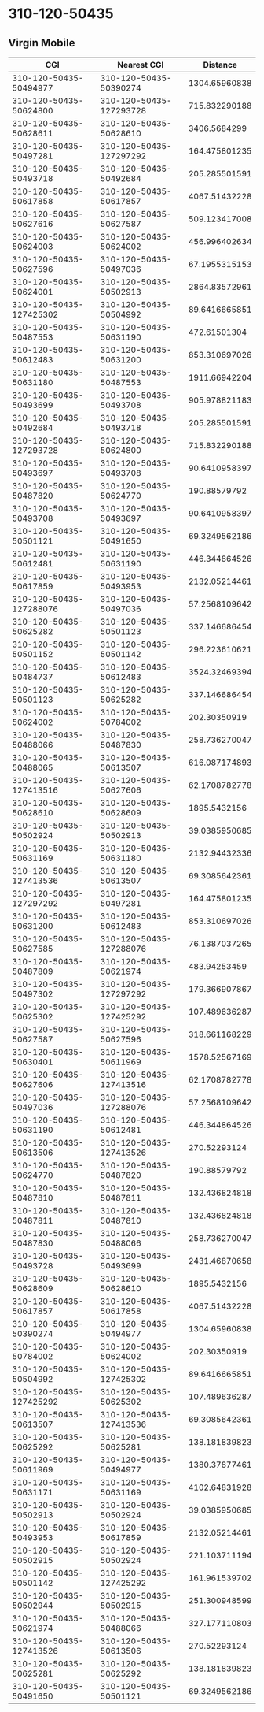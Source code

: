 # 310-120-50435
## Virgin Mobile


| CGI | Nearest CGI | Distance |
|-----|-------------|----------|
| 310-120-50435-50494977 | 310-120-50435-50390274 | 1304.65960838 |
| 310-120-50435-50624800 | 310-120-50435-127293728 | 715.832290188 |
| 310-120-50435-50628611 | 310-120-50435-50628610 | 3406.5684299 |
| 310-120-50435-50497281 | 310-120-50435-127297292 | 164.475801235 |
| 310-120-50435-50493718 | 310-120-50435-50492684 | 205.285501591 |
| 310-120-50435-50617858 | 310-120-50435-50617857 | 4067.51432228 |
| 310-120-50435-50627616 | 310-120-50435-50627587 | 509.123417008 |
| 310-120-50435-50624003 | 310-120-50435-50624002 | 456.996402634 |
| 310-120-50435-50627596 | 310-120-50435-50497036 | 67.1955315153 |
| 310-120-50435-50624001 | 310-120-50435-50502913 | 2864.83572961 |
| 310-120-50435-127425302 | 310-120-50435-50504992 | 89.6416665851 |
| 310-120-50435-50487553 | 310-120-50435-50631190 | 472.61501304 |
| 310-120-50435-50612483 | 310-120-50435-50631200 | 853.310697026 |
| 310-120-50435-50631180 | 310-120-50435-50487553 | 1911.66942204 |
| 310-120-50435-50493699 | 310-120-50435-50493708 | 905.978821183 |
| 310-120-50435-50492684 | 310-120-50435-50493718 | 205.285501591 |
| 310-120-50435-127293728 | 310-120-50435-50624800 | 715.832290188 |
| 310-120-50435-50493697 | 310-120-50435-50493708 | 90.6410958397 |
| 310-120-50435-50487820 | 310-120-50435-50624770 | 190.88579792 |
| 310-120-50435-50493708 | 310-120-50435-50493697 | 90.6410958397 |
| 310-120-50435-50501121 | 310-120-50435-50491650 | 69.3249562186 |
| 310-120-50435-50612481 | 310-120-50435-50631190 | 446.344864526 |
| 310-120-50435-50617859 | 310-120-50435-50493953 | 2132.05214461 |
| 310-120-50435-127288076 | 310-120-50435-50497036 | 57.2568109642 |
| 310-120-50435-50625282 | 310-120-50435-50501123 | 337.146686454 |
| 310-120-50435-50501152 | 310-120-50435-50501142 | 296.223610621 |
| 310-120-50435-50484737 | 310-120-50435-50612483 | 3524.32469394 |
| 310-120-50435-50501123 | 310-120-50435-50625282 | 337.146686454 |
| 310-120-50435-50624002 | 310-120-50435-50784002 | 202.30350919 |
| 310-120-50435-50488066 | 310-120-50435-50487830 | 258.736270047 |
| 310-120-50435-50488065 | 310-120-50435-50613507 | 616.087174893 |
| 310-120-50435-127413516 | 310-120-50435-50627606 | 62.1708782778 |
| 310-120-50435-50628610 | 310-120-50435-50628609 | 1895.5432156 |
| 310-120-50435-50502924 | 310-120-50435-50502913 | 39.0385950685 |
| 310-120-50435-50631169 | 310-120-50435-50631180 | 2132.94432336 |
| 310-120-50435-127413536 | 310-120-50435-50613507 | 69.3085642361 |
| 310-120-50435-127297292 | 310-120-50435-50497281 | 164.475801235 |
| 310-120-50435-50631200 | 310-120-50435-50612483 | 853.310697026 |
| 310-120-50435-50627585 | 310-120-50435-127288076 | 76.1387037265 |
| 310-120-50435-50487809 | 310-120-50435-50621974 | 483.94253459 |
| 310-120-50435-50497302 | 310-120-50435-127297292 | 179.366907867 |
| 310-120-50435-50625302 | 310-120-50435-127425292 | 107.489636287 |
| 310-120-50435-50627587 | 310-120-50435-50627596 | 318.661168229 |
| 310-120-50435-50630401 | 310-120-50435-50611969 | 1578.52567169 |
| 310-120-50435-50627606 | 310-120-50435-127413516 | 62.1708782778 |
| 310-120-50435-50497036 | 310-120-50435-127288076 | 57.2568109642 |
| 310-120-50435-50631190 | 310-120-50435-50612481 | 446.344864526 |
| 310-120-50435-50613506 | 310-120-50435-127413526 | 270.52293124 |
| 310-120-50435-50624770 | 310-120-50435-50487820 | 190.88579792 |
| 310-120-50435-50487810 | 310-120-50435-50487811 | 132.436824818 |
| 310-120-50435-50487811 | 310-120-50435-50487810 | 132.436824818 |
| 310-120-50435-50487830 | 310-120-50435-50488066 | 258.736270047 |
| 310-120-50435-50493728 | 310-120-50435-50493699 | 2431.46870658 |
| 310-120-50435-50628609 | 310-120-50435-50628610 | 1895.5432156 |
| 310-120-50435-50617857 | 310-120-50435-50617858 | 4067.51432228 |
| 310-120-50435-50390274 | 310-120-50435-50494977 | 1304.65960838 |
| 310-120-50435-50784002 | 310-120-50435-50624002 | 202.30350919 |
| 310-120-50435-50504992 | 310-120-50435-127425302 | 89.6416665851 |
| 310-120-50435-127425292 | 310-120-50435-50625302 | 107.489636287 |
| 310-120-50435-50613507 | 310-120-50435-127413536 | 69.3085642361 |
| 310-120-50435-50625292 | 310-120-50435-50625281 | 138.181839823 |
| 310-120-50435-50611969 | 310-120-50435-50494977 | 1380.37877461 |
| 310-120-50435-50631171 | 310-120-50435-50631169 | 4102.64831928 |
| 310-120-50435-50502913 | 310-120-50435-50502924 | 39.0385950685 |
| 310-120-50435-50493953 | 310-120-50435-50617859 | 2132.05214461 |
| 310-120-50435-50502915 | 310-120-50435-50502924 | 221.103711194 |
| 310-120-50435-50501142 | 310-120-50435-127425292 | 161.961539702 |
| 310-120-50435-50502944 | 310-120-50435-50502915 | 251.300948599 |
| 310-120-50435-50621974 | 310-120-50435-50488066 | 327.177110803 |
| 310-120-50435-127413526 | 310-120-50435-50613506 | 270.52293124 |
| 310-120-50435-50625281 | 310-120-50435-50625292 | 138.181839823 |
| 310-120-50435-50491650 | 310-120-50435-50501121 | 69.3249562186 |
